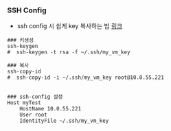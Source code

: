 ### SSH Config

- ssh config 시 쉽게 key 복사하는 법 [링크](https://www.cyberciti.biz/faq/how-to-set-up-ssh-keys-on-rhel-8/)

```shell
### 키생성
ssh-keygen
#  ssh-keygen -t rsa -f ~/.ssh/my_vm_key

### 복사
ssh-copy-id 
#  ssh-copy-id -i ~/.ssh/my_vm_key root@10.0.55.221


### ssh-config 설정
Host myTest
    HostName 10.0.55.221
    User root
    IdentityFile ~/.ssh/my_vm_key
    
```